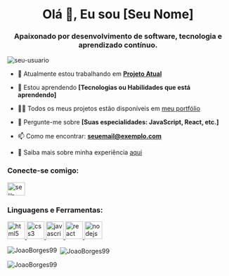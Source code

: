 <h1 align="center">Olá 👋, Eu sou [Seu Nome]</h1>
<h3 align="center">Apaixonado por desenvolvimento de software, tecnologia e aprendizado contínuo.</h3>

<p align="left"> <img src="https://komarev.com/ghpvc/?username=seu-usuario&label=Visualizações%20do%20Perfil&color=0e75b6&style=flat" alt="seu-usuario" /> </p>

- 🔭 Atualmente estou trabalhando em **[Projeto Atual](https://github.com/seu-usuario/seu-projeto)**

- 🌱 Estou aprendendo **[Tecnologias ou Habilidades que está aprendendo]**

- 👨‍💻 Todos os meus projetos estão disponíveis em [meu portfólio](https://seuportfolio.com)

- 💬 Pergunte-me sobre **[Suas especialidades: JavaScript, React, etc.]**

- 📫 Como me encontrar: **seuemail@exemplo.com**

- 📄 Saiba mais sobre minha experiência [aqui](https://www.linkedin.com/in/joão-victor-borges-nunes-9a9871286)

<h3 align="left">Conecte-se comigo:</h3>
<p align="left">
<a href="https://linkedin.com/in/joão-victor-borges-nunes-9a9871286" target="blank"><img align="center" src="https://cdn.jsdelivr.net/npm/simple-icons@3.0.1/icons/linkedin.svg" alt="seu-usuario" height="30" width="40" /></a>
</p>

<h3 align="left">Linguagens e Ferramentas:</h3>
<div> 
    <a href="https://www.w3.org/html/" target="_blank"> <img src="https://cdn.jsdelivr.net/npm/simple-icons@3.0.1/icons/html5.svg" alt="html5" height="40" width="40"/> </a>
    <a href="https://www.w3schools.com/css/" target="_blank"> <img src="https://cdn.jsdelivr.net/npm/simple-icons@3.0.1/icons/css3.svg" alt="css3" height="40" width="40"/> </a>
    <a href="https://www.javascript.com/" target="_blank"> <img src="https://cdn.jsdelivr.net/npm/simple-icons@3.0.1/icons/javascript.svg" alt="javascript" height="40" width="40"/> </a>
    <a href="https://reactjs.org/" target="_blank"> <img src="https://cdn.jsdelivr.net/npm/simple-icons@3.0.1/icons/react.svg" alt="react" height="40" width="40"/> </a>
    <a href="https://nodejs.org" target="_blank"> <img src="https://cdn.jsdelivr.net/npm/simple-icons@3.0.1/icons/node-dot-js.svg" alt="nodejs" height="40" width="40"/> </a>
</div>

<p><img align="left" src="https://github-readme-stats.vercel.app/api/top-langs?username=JoaoBorges99&show_icons=true&locale=en&layout=compact" alt="JoaoBorges99" /></p>

<p>&nbsp;<img align="center" src="https://github-readme-stats.vercel.app/api?username=JoaoBorges99&show_icons=true&locale=en" alt="JoaoBorges99" /></p>

<p><img align="center" src="https://github-readme-streak-stats.herokuapp.com/?user=JoaoBorges99&" alt="JoaoBorges99" /></p>
